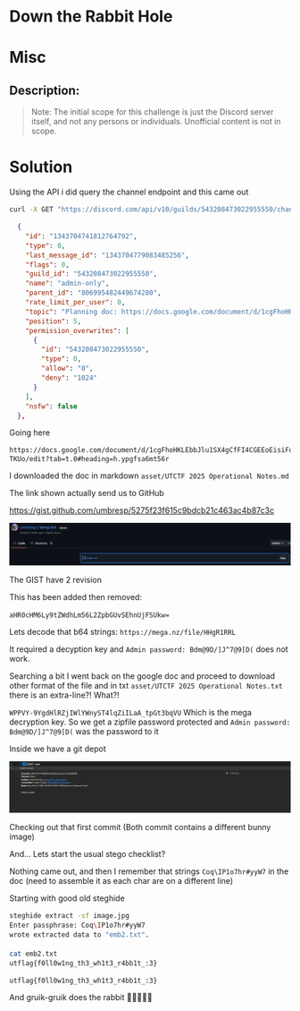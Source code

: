 # Down the Rabbit Hole
# Misc
## Description:
> Note: The initial scope for this challenge is just the Discord server itself, and not any persons or individuals. Unofficial content is not in scope.

# Solution

Using the API i did query the channel endpoint and this came out
```bash
curl -X GET "https://discord.com/api/v10/guilds/543208473022955550/channels" -H "Authorization: <auth_toke>"
```

```json
  {
    "id": "1343704741812764792",
    "type": 0,
    "last_message_id": "1343704779083485256",
    "flags": 0,
    "guild_id": "543208473022955550",
    "name": "admin-only",
    "parent_id": "806995482449674280",
    "rate_limit_per_user": 0,
    "topic": "Planning doc: https://docs.google.com/document/d/1cgFhoHKLEbbJlu1SX4gCfFI4CGEEoEisiFq1CW-TKUo/\nAdmin password: Bdm@9D/]J^7@9[D(",
    "position": 5,
    "permission_overwrites": [
      {
        "id": "543208473022955550",
        "type": 0,
        "allow": "0",
        "deny": "1024"
      }
    ],
    "nsfw": false
  },
  ```
Going here

```
https://docs.google.com/document/d/1cgFhoHKLEbbJlu1SX4gCfFI4CGEEoEisiFq1CW-TKUo/edit?tab=t.0#heading=h.ypgfsa6mt56r
```

I downloaded the doc in markdown `asset/UTCTF 2025 Operational Notes.md`

The link shown actually send us to GitHub

https://gist.github.com/umbresp/5275f23f615c9bdcb21c463ac4b87c3c


![alt text](asset/github.png)

The GIST have 2 revision

This has been added then removed:

`aHR0cHM6Ly9tZWdhLm56L2ZpbGUvSEhnUjFSUkw=`

Lets decode that b64 strings: `https://mega.nz/file/HHgR1RRL`

It required a decyption key and `Admin password: Bdm@9D/]J^7@9[D(` does not work.

Searching a bit I went back on the google doc and proceed to download other format of the file and in txt `asset/UTCTF 2025 Operational Notes.txt` there is an extra-line?! What?!

`WPPVY-9YgdHlRZjIWlYWnyST4lqZiILaA_tpGt3bqVU` Which is the mega decryption key. 
So we get a zipfile password protected and `Admin password: Bdm@9D/]J^7@9[D(` was the password to it

Inside we have a git depot

![alt text](asset/git.png)

Checking out that first commit (Both commit contains a different bunny image)

And... Lets start the usual stego checklist?

Nothing came out, and then I remember that strings `Coq\IP1o7hr#yyW7` in the doc (need to assemble it as each char are on a different line)

Starting with good old steghide

```bash
steghide extract -sf image.jpg 
Enter passphrase: Coq\IP1o7hr#yyW7
wrote extracted data to "emb2.txt".

cat emb2.txt 
utflag{f0ll0w1ng_th3_wh1t3_r4bb1t_:3}
```

`utflag{f0ll0w1ng_th3_wh1t3_r4bb1t_:3}`

And gruik-gruik does the rabbit 🐰🐰🐰🐰🐰
